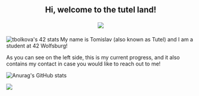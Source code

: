 <h2 align="center"

   **Hi, welcome to the tutel land!**
    
   <img src='https://user-images.githubusercontent.com/104424918/187194243-8204e591-a68b-41ed-8f05-9cb059df00dd.gif' ></h2> 
   
</h2>
<img align='left'src="https://badge42.vercel.app/api/v2/cl7eq0g6s00540gl0k0hqdtcv/stats?cursusId=21&coalitionId=150" alt="tbolkova's 42 stats" /></a>

My name is Tomislav (also known as Tutel) and I am a student at 42 Wolfsburg!

As you can see on the left side, this is my current progress, and it also contains my contact in case you would like to reach out to me!
   
<p align="left"

![Anurag's GitHub stats](https://github-readme-stats.vercel.app/api?username=Valsimot&show_icons=true&theme=github_dark)

<p float="left">
         
<img src="https://github-readme-stats.vercel.app/api/top-langs/?username=Raspurrin&theme=aura">
